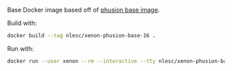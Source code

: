 
Base Docker image based off of [phusion base image](http://phusion.github.io/baseimage-docker/).

Build with:

```bash
docker build --tag nlesc/xenon-phusion-base-16 .
```

Run with:
```bash
docker run --user xenon --rm --interactive --tty nlesc/xenon-phusion-base-16 bash
```

